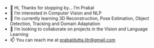 - 👋 Hi, Thanks for stopping by... I’m Prabal
- 👀 I’m interested in Computer Vision and NLP
- 🌱 I’m currently learning 3D Reconstruction, Pose Estimation, Object Detection, Tracking and Domain Adaptation 
- 💞️ I’m looking to collaborate on projects in the Vision and Language Learning
- 📫 You can reach me at prabaldutta.iitr@gmail.com
<!---
prabal09/prabal09 is a ✨ special ✨ repository because its `README.md` (this file) appears on your GitHub profile.
You can click the Preview link to take a look at your changes.
--->

